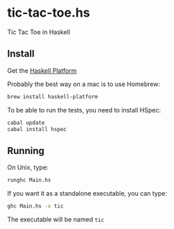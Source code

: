 tic-tac-toe.hs
==============

Tic Tac Toe in Haskell


Install
---

Get the [Haskell Platform](http://www.haskell.org/platform/)

Probably the best way on a mac is to use Homebrew:

```bash
brew install haskell-platform
```

To be able to run the tests, you need to install HSpec:

```bash
cabal update
cabal install hspec
```

Running
---

On Unix, type:

```bash
runghc Main.hs
```

If you want it as a standalone executable, you can type:

```bash
ghc Main.hs -o tic
```

The executable will be named `tic`
